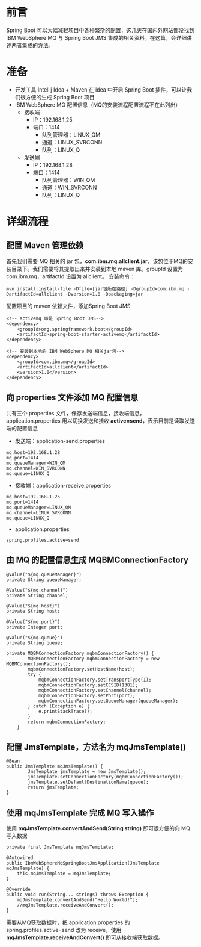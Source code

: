 # 前言
Spring Boot 可以大幅减轻项目中各种繁杂的配置，这几天在国内外网站都没找到 IBM WebSphere MQ 与 Spring Boot JMS 集成的相关资料。在这篇，会详细讲述两者集成的方法。
# 准备
- 开发工具 Intellij Idea + Maven
在 idea 中开启 Spring Boot 插件，可以让我们很方便的生成 Spring Boot 项目
- IBM WebSphere MQ 配置信息（MQ的安装流程配置流程不在此列出）
    - 接收端
      - IP：192.168.1.25
      - 端口：1414
        - 队列管理器：LINUX_QM
        - 通道：LINUX_SVRCONN
        - 队列：LINUX_Q
    - 发送端
       - IP：192.168.1.28
      - 端口：1414
        - 队列管理器：WIN_QM
        - 通道：WIN_SVRCONN
        - 队列：LINUX_Q
# 详细流程
## 配置 Maven 管理依赖
首先我们需要 MQ 相关的 jar 包，**com.ibm.mq.allclient.jar**，该包位于MQ的安装目录下。我们需要将其提取出来并安装到本地 maven 库。groupId 设置为 com.ibm.mq，artifactId 设置为 allclient。
安装命令：
```
mvn install:install-file -Dfile=[jar包所在路径] -DgroupId=com.ibm.mq -DartifactId=allclient -Dversion=1.0 -Dpackaging=jar
```

配置项目的 maven 依赖文件，添加Spring Boot JMS
```
<!-- activemq 即是 Spring Boot JMS-->
<dependency>
    <groupId>org.springframework.boot</groupId>
    <artifactId>spring-boot-starter-activemq</artifactId>
</dependency>
 
<!-- 安装到本地的 IBM WebSphere MQ 相关jar包-->
<dependency>
    <groupId>com.ibm.mq</groupId>
    <artifactId>allclient</artifactId>
    <version>1.0</version>
</dependency>
```
## 向 properties 文件添加 MQ 配置信息
共有三个 properties 文件，保存发送端信息，接收端信息，application.properties 用以切换发送和接收
**active=send**，表示目前是读取发送端的配置信息
- 发送端：application-send.properties
```
mq.host=192.168.1.28
mq.port=1414
mq.queueManager=WIN_QM
mq.channel=WIN_SVRCONN
mq.queue=LINUX_Q
```
- 接收端：application-receive.properties
```
mq.host=192.168.1.25
mq.port=1414
mq.queueManager=LINUX_QM
mq.channel=LINUX_SVRCONN
mq.queue=LINUX_Q
```
- application.properties
```
spring.profiles.active=send
```
## 由 MQ 的配置信息生成 MQBMConnectionFactory
```
@Value("${mq.queueManager}")
private String queueManager;
 
@Value("${mq.channel}")
private String channel;
 
@Value("${mq.host}")
private String host;
 
@Value("${mq.port}")
private Integer port;
 
@Value("${mq.queue}")
private String queue;

private MQBMConnectionFactory mqbmConnectionFactory() {
        MQBMConnectionFactory mqbmConnectionFactory = new MQBMConnectionFactory();
        mqbmConnectionFactory.setHostName(host);
        try {
            mqbmConnectionFactory.setTransportType(1);
            mqbmConnectionFactory.setCCSID(1381);
            mqbmConnectionFactory.setChannel(channel);
            mqbmConnectionFactory.setPort(port);
            mqbmConnectionFactory.setQueueManager(queueManager);
        } catch (Exception e) {
            e.printStackTrace();
        }
        return mqbmConnectionFactory;
    }
```
## 配置 JmsTemplate，方法名为 mqJmsTemplate()
```
@Bean
public JmsTemplate mqJmsTemplate() {
        JmsTemplate jmsTemplate = new JmsTemplate();
        jmsTemplate.setConnectionFactory(mqbmConnectionFactory());
        jmsTemplate.setDefaultDestinationName(queue);
        return jmsTemplate;
}
```
## 使用 mqJmsTemplate 完成 MQ 写入操作
使用 **mqJmsTemplate.convertAndSend(String string)** 即可很方便的向 MQ 写入数据
```
private final JmsTemplate mqJmsTemplate;
 
@Autowired
public IbmWebSphereMqSpringBootJmsApplication(JmsTemplate mqJmsTemplate) {
    this.mqJmsTemplate = mqJmsTemplate;
}
 
@Override
public void run(String... strings) throws Exception {
    mqJmsTemplate.convertAndSend("Hello World!");
    //mqJmsTemplate.receiveAndConvert();
}
```
需要从MQ获取数据时，把 application.properties 的 spring.profiles.active=send 改为 receive，使用  **mqJmsTemplate.receiveAndConvert()** 即可从接收端获取数据。


